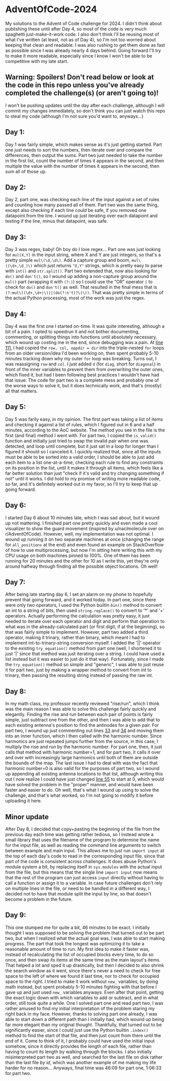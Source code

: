 # AdventOfCode-2024

My solutions to the Advent of Code challenge for 2024. I didn't think about publishing these until after Day 4, so most of the code is very much spaghetti just-make-it-work code. I also don't think I'll be reusing most of what I've written (at least, not as of Day 4), so I'm not too worried about keeping that clean and readable. I was also rushing to get them done as fast as possible since I was already nearly 4 days behind. Going forward I'll try to make it more readable, especially since I know I won't be able to be competitive with my late start.

## Warning: Spoilers! Don't read below or look at the code in this repo unless you've already completed the challenge(s) (or aren't going to)!
I won't be pushing updates until the day after each challenge, although I will commit my changes immediately, so don't think you can just watch this repo to steal my code (although I'm not sure you'd want to, anyways...)

## Day 1:
  Day 1 was fairly simple, which makes sense as it's just getting started. Part one just needs to sort the numbers, then iterate over and compare the differences, then output the sums. Part two just needed to take the number in the first list, count the number of times it appears in the second, and then multiple the value with the number of times it appears in the second, then sum all of those up.

## Day 2:
  Day 2, part one, was checking each line of the input against a set of rules and counting how many passed all of them. Part two was the same thing, except also checking if each line *could* be safe, if you removed one datapoint from the line. I wound up just iterating over each datapoint and testing if the line, minus that datapoint, was safe.

## Day 3:
  Day 3 was regex, baby! Oh boy do I love regex... Part one was just looking for `mul(X,Y)` in the input string, where X and Y are just integers, so that's a pretty simple `mul\(\d,\d\)`. Add a capture group and boom, `mul\((\d+,\d_)\)` which just returns `"X,Y"` strings, which is pretty easy to parse with `int()` and `str.split()`. Part two extended that, now also looking for `do()` and `don't()`, so I wound up adding a non-capture group around the `mul()` part (wrapping it with `(?:)`) so I could use the "OR" operator `|` to check for `do()` and `don't()` as well. That resulted in the final mess that is `(?:mul\((\d+,\d+)\))|(do(?:n't)?\(\))`. That was pretty simple in terms of the actual Python processing, most of the work was just the regex.

## Day 4:
  Day 4 was the first one I started on-time. It was quite interesting, although a bit of a pain. I opted to speedrun it and not bother documenting, commenting, or splitting things into functions until absolutely necessary, which wound up costing me in the end, since debugging was a pain. At [line 111](https://github.com/aaronjamt/AdventOfCode-2024/blob/main/day-4.py#L111), I had copied the `row, col, oppdir = dir` into the triple-nested `for` loops from an older version/idea I'd been working on, then spent probably 5-10 minutes tracking down why my outer `for` loop was breaking. Turns out, I was reassigning `row` and `col`. I just added `d` (for `diag`, short for `diagonal`) in front of the inner variables to prevent them from overwriting the outer ones, which fixed it, but had I been following best practices I wouldn't have had that issue. The code for part two is a complete mess and probably one of the worse ways to solve it, but it does technically work, and that's (mostly) all that matters.

## Day 5:
  Day 5 was farily easy, in my opinion. The first part was taking a list of items and checking it against a list of rules, which I figured out in 6 and a half minutes, according to the AoC website. The method you see in the file is the first (and final) method I went with. For part two, I copied the `is_valid()` function and initially just tried to swap the invalid pair when one was detected, and loop until complete, but it just sat in a loop for longer than I figured it should so I canceled it. I quickly realized that, since all the inputs must be able to be sorted into a valid order, I should be able to just add each item to a list one-at-a-time, checking each rule to find any constraints on its position in the list, until it makes it through all items, which feels like a far better solution than just "check if it's valid and try changing something if not" until it works. I did hold to my promise of writing more readable code, so far, and it's definitely worked out in my favor, so I'll try to keep that up going forward.

## Day 6:
  I started Day 6 about 10 minutes late, which I was sad about, but it wound up not mattering. I finished part one pretty quickly and even made a cool visualizer to show the guard movement (inspired by u/naclmolecule over on r/AdventOfCode). However, well, my implementation was not optimal. I wound up running it on two separate machines at once (changing the range for `all_positions` at the end) and even found an example on StackOverflow of how to use multiprocessing, but now I'm sitting here writing this with my CPU usage on both machines pinned to 100%. One of them has been running for 20 minutes and the other for 10 as I write this, yet they're only around halfway through finding all the possible object locations. Oh well!

## Day 7:
  After being late starting day 6, I set an alarm on my phone to hopefully prevent that going forward, and it worked today. In part one, since there were only two operators, I used the Python builtin `bin()` method to convert an int to a string of bits, then used `string.replace()` to convert to '*' and '+' operators. Actually performing the calculation was pretty easy, it just needed to iterate over each operator and digit and perform that operation to what was in the already-calculated part (or first digit, if at the beginning), so that was fairly simple to implement. However, part two added a third operator, making it trinary, rather than binary, which meant I had to implement int-to-trinary-string conversion myself. I added the '||' operator to the existing `try_equation()` method from part one (well, I shortened it to just '|' since that method was just iterating over a string. I could have used a list instead but it was easier to just do it that way). Fortunately, since I made the `try_equation()` method so simple and "generic", I was able to just reuse it for part two, just by making a wrapper method to convert from int to trinary, then passing the resulting string instead of passing the raw int.

## Day 8:
  In my math class, my professor recently reviewed "rise/run", which I think was the main reason I was able to solve this challenge fairly quickly and elegantly. Finding the rise and run between each pair of points is fairly simple, just subtract one from the other, and then I was able to add that to each existing antenna's position to find the antinodes for a given pair. For part two, I wound up just commenting out lines [33](https://github.com/aaronjamt/AdventOfCode-2024/blob/main/day-8.py#L33) and [34](https://github.com/aaronjamt/AdventOfCode-2024/blob/main/day-8.py#L34) and moving them into an inner function, which I then called with the harmonic number. Since harmonics are just repeated jumps further from the source, in this case, I multiply the rise and run by the harmonic number. For part one, then, it just calls that method with harmonic number=1, and for part two, it calls it over and over with increasingly large harmonics until both of them are outside the bounds of the map. The last issue I had to deal with was the fact that harmonic number=0 is also valid for the purposes of part two, so I wound up appending all existing antenna locations to that list, although writing this out I now realize I could have just changed [line 55](https://github.com/aaronjamt/AdventOfCode-2024/blob/main/day-8.py#L55) to start at 0, which would have solved the problem in the "proper" manner, and would have been faster and easier to do. Oh well, that's what I wound up using to solve the challenge, and that's what worked, so I'm not going to modify it before uploading it here.

## Minor update
  After Day 8, I decided that copy+pasting the beginning of the file from the previous day each time was getting rather tedious, so I instead wrote a small library that uses the filename of the program to determine the name for the input file, as well as reading the command line arguments to switch between example and main input. This allows me to just run `import input` at the top of each day's code to read in the corresponding input file, since that part of the code is consistent across challenges. It does abuse Python's module system a bit, by replacing itself in `sys.modules` with the actual input from the file, but this means that the single line `import input` now means that the rest of the program can just access `input` directly without having to call a function or assign it to a variable. In case future challenges don't rely on multiple lines in the file, or need to be handled in a different way, I decided not to have that module split the input by line, so that doesn't become a problem in the future.

## Day 9:
  This one stumped me for quite a bit, 46 minutes to be exact. I initially thought I was supposed to be solving the problem that turned out to be part two, but when I realized what the actual goal was, I was able to start making progress. The part that took the longest was optimizing it to take a reasonable amount of time to run. My first idea to make it faster was, instead of recalculating the list of occupied blocks every time, to do so once, and then swap its items at the same time as the main layout's items. That helped a lot and sped it up drastically, but then I decided to also shrink the search window as it went, since there's never a need to check for free space to the left of where we found it last time, nor to check for occupied space to the right. I tried to make it work without `new_` variables, by doing math instead, but spent probably 5-10 minutes fighting with that before I gave up and just used `new_` variables anyways. Even after that point, getting the exact logic down with which variables to add or subtract, and in what order, still took quite a while. One I solved part one and read part two, I was rather amused to find my initial interpretation of the problem staring my right back in my face. However, thanks to solving part one already, I was able to start down a different path than I initially had, which wound up being far more elegant than my original thought. Thankfully, that turned out to be significantly easier, since I could just use the Python builtin `.index()` method to find the start of that file, and then just count from there until the end of it. Come to think of it, I probably could have used the initial input somehow, since it directly provides the length of each file, rather than having to count its length by walking through the blocks. I also initially misinterpreted part two as well, and searched for the last file on disk rather than the last file _by id_, which was another example of me making my life harder for no reason... Anyways, final time was 46:09 for part one, 1:06:33 for part two.
